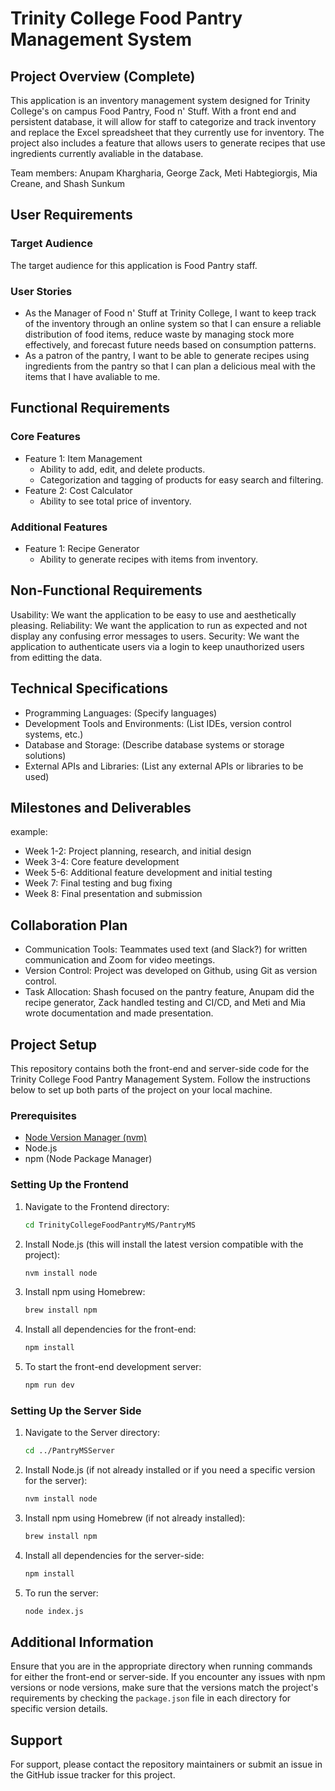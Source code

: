 # Trinity College Food Pantry Management System

## Project Overview (Complete)

This application is an inventory management system designed for Trinity College's on campus Food Pantry, Food n' Stuff. With a front end and persistent database, it will allow for staff to categorize and track inventory and replace the Excel spreadsheet that they currently use for inventory. The project also includes a feature that allows users to generate recipes that use ingredients currently avaliable in the database.   
   
Team members: Anupam Khargharia, George Zack, Meti Habtegiorgis, Mia Creane, and Shash Sunkum

## User Requirements

### Target Audience

The target audience for this application is Food Pantry staff.

### User Stories

- As the Manager of Food n' Stuff at Trinity College, I want to keep track of the inventory through an online system so that I can ensure a reliable distribution of food items, reduce waste by managing stock more effectively, and forecast future needs based on consumption patterns.
- As a patron of the pantry, I want to be able to generate recipes using ingredients from the pantry so that I can plan a delicious meal with the items that I have avaliable to me.

## Functional Requirements

### Core Features
- Feature 1: Item Management
   - Ability to add, edit, and delete products.
   - Categorization and tagging of products for easy search and filtering.
- Feature 2: Cost Calculator
   - Ability to see total price of inventory.

### Additional Features
- Feature 1: Recipe Generator
   - Ability to generate recipes with items from inventory.

## Non-Functional Requirements

Usability: We want the application to be easy to use and aesthetically pleasing.
Reliability: We want the application to run as expected and not display any confusing error messages to users.
Security: We want the application to authenticate users via a login to keep unauthorized users from editting the data.

## Technical Specifications

- Programming Languages: (Specify languages)
- Development Tools and Environments: (List IDEs, version control systems, etc.)
- Database and Storage: (Describe database systems or storage solutions)
- External APIs and Libraries: (List any external APIs or libraries to be used)

## Milestones and Deliverables

example:
- Week 1-2: Project planning, research, and initial design
- Week 3-4: Core feature development
- Week 5-6: Additional feature development and initial testing
- Week 7: Final testing and bug fixing
- Week 8: Final presentation and submission

## Collaboration Plan

- Communication Tools: Teammates used text (and Slack?) for written communication and Zoom for video meetings.
- Version Control: Project was developed on Github, using Git as version control.
- Task Allocation: Shash focused on the pantry feature, Anupam did the recipe generator, Zack handled testing and CI/CD, and Meti and Mia wrote documentation and made presentation.

## Project Setup

This repository contains both the front-end and server-side code for the Trinity College Food Pantry Management System. Follow the instructions below to set up both parts of the project on your local machine.

### Prerequisites

- [Node Version Manager (nvm)](https://www.freecodecamp.org/news/node-version-manager-nvm-install-guide/)
- Node.js
- npm (Node Package Manager)

### Setting Up the Frontend

1. Navigate to the Frontend directory:
   ```bash
   cd TrinityCollegeFoodPantryMS/PantryMS
   ```

2. Install Node.js (this will install the latest version compatible with the project):
   ```bash
   nvm install node
   ```

3. Install npm using Homebrew:
   ```bash
   brew install npm
   ```

4. Install all dependencies for the front-end:
   ```bash
   npm install
   ```

5. To start the front-end development server:
   ```bash
   npm run dev
   ```

### Setting Up the Server Side

1. Navigate to the Server directory:
   ```bash
   cd ../PantryMSServer
   ```

2. Install Node.js (if not already installed or if you need a specific version for the server):
   ```bash
   nvm install node
   ```

3. Install npm using Homebrew (if not already installed):
   ```bash
   brew install npm
   ```

4. Install all dependencies for the server-side:
   ```bash
   npm install
   ```

5. To run the server:
   ```bash
   node index.js
   ```

## Additional Information

Ensure that you are in the appropriate directory when running commands for either the front-end or server-side. If you encounter any issues with npm versions or node versions, make sure that the versions match the project's requirements by checking the `package.json` file in each directory for specific version details.

## Support

For support, please contact the repository maintainers or submit an issue in the GitHub issue tracker for this project.

